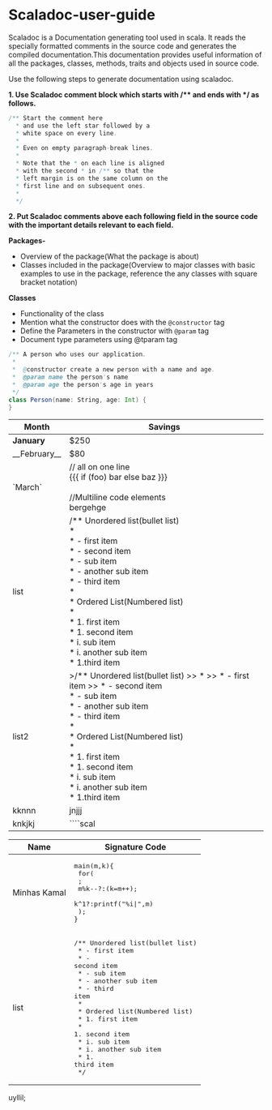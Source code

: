 # Scaladoc-user-guide

Scaladoc is a Documentation generating tool used in scala. It reads the specially formatted comments in the source code and generates the compiled documentation.This documentation provides useful information of all the packages, classes, methods, traits and objects used in source code. 

Use the following steps to generate documentation using scaladoc.

__1. Use Scaladoc comment block which starts with /** and ends with */ as follows.__

````scala
/** Start the comment here
  * and use the left star followed by a
  * white space on every line.
  *
  * Even on empty paragraph-break lines.
  *
  * Note that the * on each line is aligned
  * with the second * in /** so that the
  * left margin is on the same column on the
  * first line and on subsequent ones.
  *
  */
````

__2.  Put Scaladoc comments above each following field in the source code with the important details relevant to each field.__

__Packages-__
- Overview of the package(What the package is about)
- Classes included in the package(Overview to major classes with basic examples to use in the package, reference the any classes with square bracket notation)

__Classes__
- Functionality of the class
- Mention what the constructor does with the `@constructor` tag
- Define the Parameters in the constructor with `@param` tag
- Document type parameters using @tparam tag

````scala
/** A person who uses our application.
 *
 *  @constructor create a new person with a name and age.
 *  @param name the person's name
 *  @param age the person's age in years
 */
class Person(name: String, age: Int) {
}
````
Month    | Savings |
| -------- | ------- |
| __January__  | $250    |
| \_\_February\_\_ | $80     |
| \`March\`    | // all on one line<br> {{{ if (foo) bar else   baz }}} <br><br> //Multiline code elements <br> bergehge |
| list   | /** Unordered list(bullet list) <br> * <br> *    - first item <br> *     - second item <br> *          - sub item <br> *        - another sub item <br> *      - third item <br> * <br>* Ordered List(Numbered list) <br> *  <br> *     1. first item <br> *    1. second item <br> *         i. sub item <br> *          i. another sub item <br> *   1.third item |
| list2   | >/** Unordered list(bullet list) >> * >> *    - first item >> *     - second item <br> *          - sub item <br> *        - another sub item <br> *      - third item <br> * <br>* Ordered List(Numbered list) <br> *  <br> *     1. first item <br> *    1. second item <br> *         i. sub item <br> *          i. another sub item <br> *   1.third item |
|kknnn|jnjjj|
|knkjkj |````scal|

| Name | Signature Code                 |
|------|--------------------------------|
| Minhas Kamal | <pre>main(m,k){<br>  for(<br>    ;<br>    m%k--?:(k=m++);<br>    k^1?:printf("%i\|",m)<br>  );<br>}</pre> |
| list | <pre>/** Unordered list(bullet list)<br>  *    - first item<br>  *    - second item<br>  *        - sub item<br>  *        - another sub item<br>  *    - third item<br>  *<br>  * Ordered list(Numbered list)<br>  *    1. first item<br>  *    1. second item<br>  *        i. sub item<br>  *        i. another sub item<br>  *    1. third item<br>  */</prev>|

uyllil;






